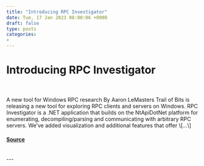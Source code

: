 ```yaml
---
title: "Introducing RPC Investigator"
date: Tue, 17 Jan 2023 08:00:06 +0000
draft: false
type: posts
categories: 
- 
---
```

# Introducing RPC Investigator

<br/>

<br/>
A new tool for Windows RPC research By Aaron LeMasters Trail of Bits is releasing a new tool for exploring RPC clients and servers on Windows. RPC Investigator is a .NET application that builds on the NtApiDotNet platform for enumerating, decompiling/parsing and communicating with arbitrary RPC servers. We’ve added visualization and additional features that offer \[…\]

#### [Source](https://blog.trailofbits.com/2023/01/17/rpc-investigator-microsoft-windows-remote-procedure-call/)

<br/>
---

